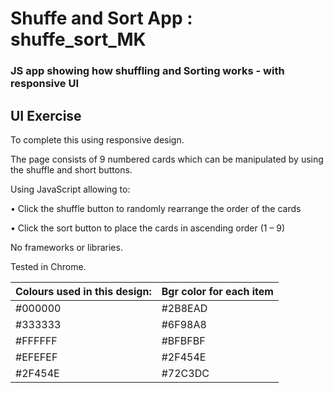# Shuffe and Sort App : shuffe_sort_MK
### JS app showing how shuffling and Sorting works - with responsive UI

## UI Exercise

To complete this using responsive design.

The page consists of 9 numbered cards
which can be manipulated by using the
shuffle and short buttons.

Using JavaScript allowing to:

• Click the shuffle button to randomly
rearrange the order of the cards

• Click the sort button to place the
cards in ascending order (1 – 9)

No frameworks or libraries. 

Tested in Chrome.

Colours used in this design: | Bgr color for each item
------------ | -------------
#000000 | #2B8EAD
#333333 | #6F98A8
#FFFFFF | #BFBFBF
#EFEFEF | #2F454E
#2F454E | #72C3DC


 
 
 
 


